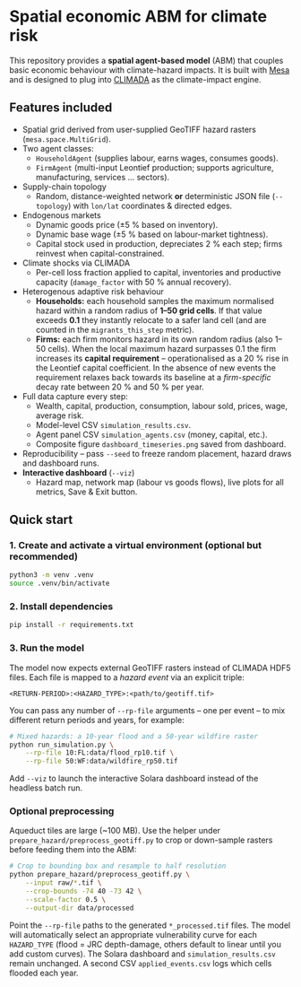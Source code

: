 # Spatial economic ABM for climate risk

This repository provides a **spatial agent-based model** (ABM) that couples basic economic behaviour with climate-hazard impacts. It is built with [Mesa](https://mesa.readthedocs.io) and is designed to plug into [CLIMADA](https://github.com/CLIMADA-project/climada_python) as the climate-impact engine.

## Features included
* Spatial grid derived from user-supplied GeoTIFF hazard rasters (`mesa.space.MultiGrid`).
* Two agent classes:
  * `HouseholdAgent` (supplies labour, earns wages, consumes goods).
  * `FirmAgent` (multi-input Leontief production; supports agriculture, manufacturing, services … sectors).
* Supply-chain topology
  * Random, distance-weighted network **or** deterministic JSON file (`--topology`) with `lon/lat` coordinates & directed edges.
* Endogenous markets
  * Dynamic goods price (±5 % based on inventory).
  * Dynamic base wage (±5 % based on labour-market tightness).
  * Capital stock used in production, depreciates 2 % each step; firms reinvest when capital-constrained.
* Climate shocks via CLIMADA
  * Per-cell loss fraction applied to capital, inventories and productive capacity (`damage_factor` with 50 % annual recovery).
* Heterogenous adaptive risk behaviour
  * **Households:** each household samples the maximum normalised hazard within a random radius of **1–50 grid cells**. If that value exceeds **0.1** they instantly relocate to a safer land cell (and are counted in the `migrants_this_step` metric).
  * **Firms:** each firm monitors hazard in its own random radius (also 1–50 cells). When the local maximum hazard surpasses 0.1 the firm increases its **capital requirement** – operationalised as a 20 % rise in the Leontief capital coefficient. In the absence of new events the requirement relaxes back towards its baseline at a *firm-specific* decay rate between 20 % and 50 % per year.
* Full data capture every step:
  * Wealth, capital, production, consumption, labour sold, prices, wage, average risk.
  * Model-level CSV `simulation_results.csv`.
  * Agent panel CSV `simulation_agents.csv` (money, capital, etc.).
  * Composite figure `dashboard_timeseries.png` saved from dashboard.
* Reproducibility – pass `--seed` to freeze random placement, hazard draws and dashboard runs.
* **Interactive dashboard** (`--viz`)
  * Hazard map, network map (labour vs goods flows), live plots for all metrics, Save & Exit button.

## Quick start

### 1. Create and activate a virtual environment (optional but recommended)
```bash
python3 -m venv .venv
source .venv/bin/activate
```

### 2. Install dependencies
```bash
pip install -r requirements.txt
```

### 3. Run the model

The model now expects external GeoTIFF rasters instead of CLIMADA HDF5 files. Each
file is mapped to a *hazard event* via an explicit triple:

```
<RETURN-PERIOD>:<HAZARD_TYPE>:<path/to/geotiff.tif>
```

You can pass any number of `--rp-file` arguments – one per event – to mix
different return periods and years, for example:

```bash
# Mixed hazards: a 10-year flood and a 50-year wildfire raster
python run_simulation.py \
    --rp-file 10:FL:data/flood_rp10.tif \
    --rp-file 50:WF:data/wildfire_rp50.tif
```

Add `--viz` to launch the interactive Solara dashboard instead of the headless
batch run.

### Optional preprocessing

Aqueduct tiles are large (~100 MB). Use the helper under
`prepare_hazard/preprocess_geotiff.py` to crop or down-sample rasters before
feeding them into the ABM:

```bash
# Crop to bounding box and resample to half resolution
python prepare_hazard/preprocess_geotiff.py \
    --input raw/*.tif \
    --crop-bounds -74 40 -73 42 \
    --scale-factor 0.5 \
    --output-dir data/processed
```

Point the `--rp-file` paths to the generated `*_processed.tif` files. The model
will automatically select an appropriate vulnerability curve for each
`HAZARD_TYPE` (flood = JRC depth-damage, others default to linear until you
add custom curves). The Solara dashboard and `simulation_results.csv` remain
unchanged. A second CSV `applied_events.csv` logs which cells flooded each
year.